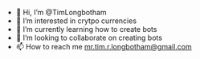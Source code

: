 - 👋 Hi, I’m @TimLongbotham
- 👀 I’m interested in crytpo currencies
- 🌱 I’m currently learning how to create bots 
- 💞️ I’m looking to collaborate on creating bots
- 📫 How to reach me mr.tim.r.longbotham@gmail.com

<!---
TimLongbotham/TimLongbotham is a ✨ special ✨ repository because its `README.md` (this file) appears on your GitHub profile.
You can click the Preview link to take a look at your changes.
--->
